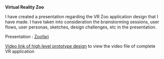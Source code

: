 **Virtual Reality Zoo**

I have created a presentation regarding the VR Zoo application design that I have made. 
I have taken into consideration the brainstorming sessions, user flows, user personas, sketches, design challenges, etc in the presentation.

Presentation : <a href="">Zoofari</a>

<a href="https://drive.google.com/file/d/1ebVkbj713BYjr1pQKy8SNrEwCx_G2S3b/view?usp=sharing">Video link of high level prototype design</a> to view the video file of complete VR application

